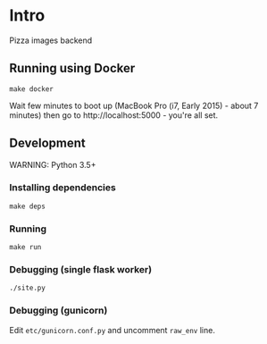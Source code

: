 # Intro

Pizza images backend

## Running using Docker

`make docker`

Wait few minutes to boot up (MacBook Pro (i7, Early 2015) - about 7 minutes)
then go to http://localhost:5000 - you're all set.

## Development

WARNING: Python 3.5+


### Installing dependencies

`make deps`

### Running

`make run`

### Debugging (single flask worker)

`./site.py`


### Debugging (gunicorn)

Edit `etc/gunicorn.conf.py` and uncomment `raw_env` line.
